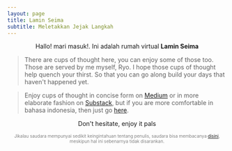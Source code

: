 ```yaml
---
layout: page
title: Lamin Seima
subtitle: Meletakkan Jejak Langkah
---
```

<p style="text-align:center;">Hallo! mari masuk!. Ini adalah rumah virtual <b>Lamin Seima</b></p>

> There are cups of thought here, you can enjoy some of those too. Those are served by me myself, Ryo.
> I hope those cups of thought help quench your thirst.
> So that you can go along build your days that haven't happened yet. 

> Enjoy cups of thought in concise form on [Medium](https://medium.com/@laminseima) 
> or in more elaborate fashion on [Substack](https://laminseima.substack.com), 
> but if you are more comfortable in bahasa indonesia, then just go [here](https://laminseima.github.io/about/).

<p style="text-align: center;">Don't hesitate, enjoy it pals</p>

<p style="text-align:center;color:grey;font-size:10px;">
Jikalau saudara mempunyai sedikit keingintahuan tentang penulis, 
saudara bisa membacanya <a href="https://laminseima.github.io/about/">disini</a>,
meskipun hal ini sebenarnya tidak disarankan.
</p>
